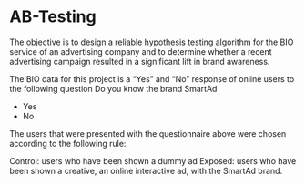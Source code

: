 # AB-Testing
The objective is to design a reliable hypothesis testing  algorithm for the BIO service of an advertising company and to determine whether a recent advertising campaign resulted in a significant lift in brand awareness.

The BIO data for this project is a “Yes” and “No” response of online users to the following question
Do you know the brand SmartAd
* Yes
* No

The users that were presented with the questionnaire above were chosen according to the following rule:

Control: users who have been shown a dummy ad
Exposed:  users who have been shown a creative, an online interactive ad, with the SmartAd brand. 

